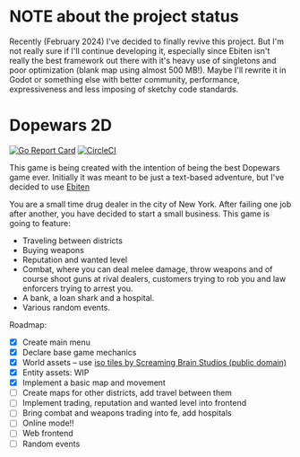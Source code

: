 # NOTE about the project status

Recently (February 2024) I've decided to finally revive this project. But I'm not really sure if I'll continue developing it, especially since Ebiten isn't really the best framework out there with it's heavy use of singletons and poor optimization (blank map using almost 500 MB!). Maybe I'll rewrite it in Godot or something else with better community, performance, expressiveness and less imposing of sketchy code standards.

# Dopewars 2D
[![Go Report Card](https://goreportcard.com/badge/github.com/154pinkchairs/dopewars2d)](https://goreportcard.com/report/github.com/154pinkchairs/dopewars2d)
[![CircleCI](https://dl.circleci.com/status-badge/img/gh/154pinkchairs/dopewars2d/tree/main.svg?style=svg)](https://dl.circleci.com/status-badge/redirect/gh/154pinkchairs/dopewars2d/tree/main)

This game is being created with the intention of being the best Dopewars game ever. Initially it was meant to be just a text-based adventure,
but I've decided to use [Ebiten](https://github.com/hajimeoshi/ebiten)

You are a small time drug dealer in the city of New York. After failing one job after another, you have decided to start a small business.
This game is going to feature:
- Traveling between districts
- Buying weapons
- Reputation and wanted level
- Combat, where you can deal melee damage, throw weapons and of course shoot guns at rival dealers, customers trying to rob you and law enforcers trying to arrest you.
- A bank, a loan shark and a hospital.
- Various random events.

Roadmap:
- [x] Create main menu
- [x] Declare base game mechanics
- [x] World assets – use [iso tiles by Screaming Brain Studios (public domain)](https://screamingbrainstudios.itch.io/)
- [x] Entity assets: WIP
- [x] Implement a basic map and movement
- [ ] Create maps for other districts, add travel between them
- [ ] Implement trading, reputation and wanted level into frontend
- [ ] Bring combat and weapons trading into fe, add hospitals
- [ ] Online mode!!
- [ ] Web frontend
- [ ] Random events
